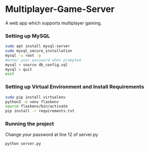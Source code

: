 # Multiplayer-Game-Server

A web app which supports multiplayer gaming.

### Setting up MySQL 
```bash
sudo apt install mysql-server
sudo mysql_secure_installation
mysql -u root -p
#enter your password when prompted
mysql > source db_config.sql 
mysql > quit
exit
```

### Setting up Virtual Environment and Install Requirements
```bash
sudo pip install virtualenv
python3 -m venv flaskenv
source flaskenv/bin/activate
pip install -r requirements.txt
```

### Running the project

Change your password at line 12 of server.py

```bash
python server.py
```
